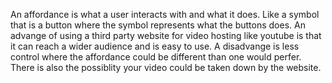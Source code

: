 An affordance is what a user interacts with and what it does. Like a symbol that is a button where the symbol represents what the buttons does.
An advange of using a third party website for video hosting like youtube is that it can reach a wider audience and is easy to use. A disadvange is less control where the affordance could be different than one would perfer. There is also the possiblity your video could be taken down by the website.
